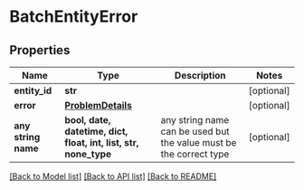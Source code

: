 # BatchEntityError


## Properties
Name | Type | Description | Notes
------------ | ------------- | ------------- | -------------
**entity_id** | **str** |  | [optional] 
**error** | [**ProblemDetails**](ProblemDetails.md) |  | [optional] 
**any string name** | **bool, date, datetime, dict, float, int, list, str, none_type** | any string name can be used but the value must be the correct type | [optional]

[[Back to Model list]](../README.md#documentation-for-models) [[Back to API list]](../README.md#documentation-for-api-endpoints) [[Back to README]](../README.md)


